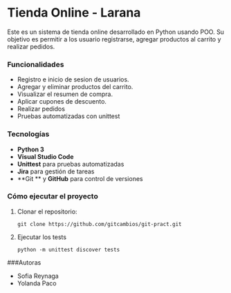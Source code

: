 #  Tienda Online - Larana
<p>
Este es un sistema de tienda online desarrollado en Python usando POO. Su objetivo es permitir a los usuario registrarse, agregar productos al carrito y realizar pedidos.
</p>

### Funcionalidades
- Registro e inicio de sesion de usuarios.
- Agregar y eliminar productos del carrito.
- Visualizar el resumen de compra.
- Aplicar cupones de descuento.
- Realizar pedidos
- Pruebas automatizadas con unittest

### Tecnologías
- **Python 3**
- **Visual Studio Code**
- **Unittest** para pruebas automatizadas
- **Jira** para gestión de tareas
- **Git ** y **GitHub** para control de versiones

### Cómo ejecutar el proyecto
1.  Clonar el repositorio:

	`git clone https://github.com/gitcambios/git-pract.git`

2.  Ejecutar los tests

	`python -m unittest discover tests
`

###Autoras
- Sofia Reynaga
- Yolanda Paco
